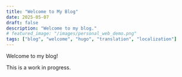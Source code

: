 ```yaml
---
title: "Welcome to My Blog"
date: 2025-05-07
draft: false
description: "Welcome to my blog."
# featured_image: "/images/personal_web_demo.png"
tags: ["blog", "welcome", "hugo", "translation", "localization"]
---
```


Welcome to my blog! 

This is a work in progress.